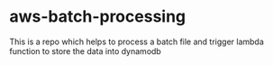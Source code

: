# aws-batch-processing
This is a repo which helps to process a batch file and trigger lambda function to store the data into dynamodb
